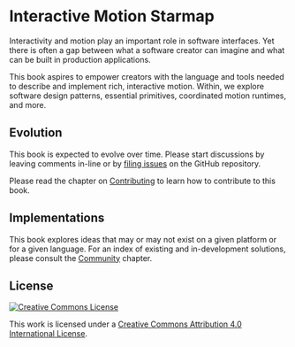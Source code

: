 # Interactive Motion Starmap

Interactivity and motion play an important role in software interfaces. Yet there is often a gap between what a software creator can imagine and what can be built in production applications.

This book aspires to empower creators with the language and tools needed to describe and implement rich, interactive motion. Within, we explore software design patterns, essential primitives, coordinated motion runtimes, and more.

## Evolution

This book is expected to evolve over time. Please start discussions by leaving comments in-line or by [filing issues](https://github.com/material-motion/material-motion-starmap/issues/) on the GitHub repository.

Please read the chapter on [Contributing](CONTRIBUTING.md) to learn how to contribute to this book.

## Implementations

This book explores ideas that may or may not exist on a given platform or for a given language. For an index of existing and in-development solutions, please consult the [Community](community/) chapter.

## License

[![Creative Commons License](https://i.creativecommons.org/l/by/4.0/88x31.png)](http://creativecommons.org/licenses/by/4.0/)

This work is licensed under a [Creative Commons Attribution 4.0 International License](http://creativecommons.org/licenses/by/4.0/).